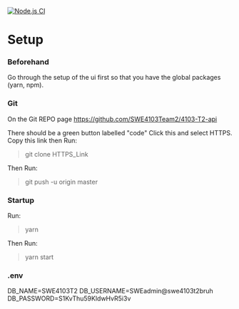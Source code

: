 [![Node.js CI](https://github.com/SWE4103Team2/4103-T2-api/actions/workflows/node.js.yml/badge.svg?branch=testing)](https://github.com/SWE4103Team2/4103-T2-api/actions/workflows/node.js.yml)

# Setup
### Beforehand
Go through the setup of the ui first so that you have the global packages (yarn, npm).

### Git
On the Git REPO page
https://github.com/SWE4103Team2/4103-T2-api

There should be a green button labelled "code"
Click this and select HTTPS. Copy this link then Run:

> git clone HTTPS_Link

Then Run:

> git push -u origin master

### Startup
Run:
>yarn

Then Run:
>yarn start

### .env
DB_NAME=SWE4103T2
DB_USERNAME=SWEadmin@swe4103t2bruh
DB_PASSWORD=S1KvThu59KldwHvR5i3v
